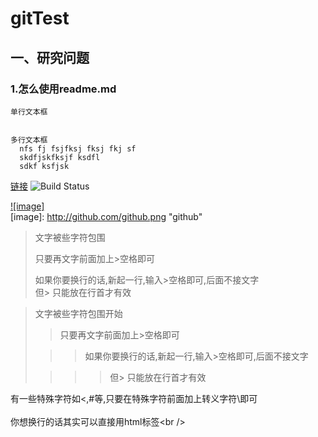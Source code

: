 gitTest
===========================
一、研究问题
------------------------
### 1.怎么使用readme.md


    单行文本框
    
    
    多行文本框
      nfs fj fsjfksj fksj fkj sf
      skdfjskfksjf ksdfl
      sdkf ksfjsk
[链接](http://www.baidu.com/)
![Build Status](http://github.com/unicorn.png)

[![image]](http://www.github.com/)  
[image]: http://github.com/github.png "github"  


> 文字被些字符包围  
>  
> 只要再文字前面加上>空格即可  
>  
> 如果你要换行的话,新起一行,输入>空格即可,后面不接文字  
> 但> 只能放在行首才有效  



> 文字被些字符包围开始  
>  
> > 只要再文字前面加上>空格即可  
>  
>  > > 如果你要换行的话,新起一行,输入>空格即可,后面不接文字  
>  
> > > > 但> 只能放在行首才有效  

有一些特殊字符如<,#等,只要在特殊字符前面加上转义字符\即可<br />  
你想换行的话其实可以直接用html标签\<br /\>  
